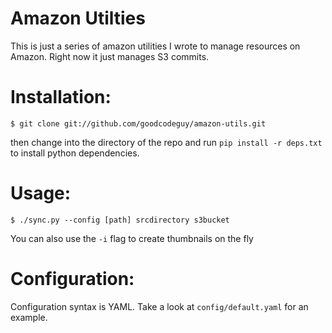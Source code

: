Amazon Utilties
============

This is just a series of amazon utilities I wrote to manage resources on Amazon.  Right now it just manages S3 commits.

Installation:
=============

```
$ git clone git://github.com/goodcodeguy/amazon-utils.git
```

then change into the directory of the repo and run `pip install -r deps.txt` to install python dependencies.

Usage:
======

```
$ ./sync.py --config [path] srcdirectory s3bucket
```

You can also use the `-i` flag to create thumbnails on the fly

Configuration:
==============

Configuration syntax is YAML.  Take a look at `config/default.yaml` for an example.
